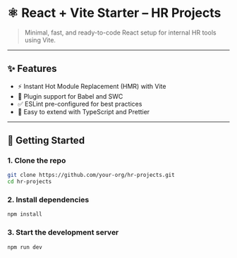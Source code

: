 # ⚛️ React + Vite Starter – HR Projects

> Minimal, fast, and ready-to-code React setup for internal HR tools using Vite.

---

## ✨ Features

- ⚡ Instant Hot Module Replacement (HMR) with Vite  
- 🔌 Plugin support for Babel and SWC  
- ✅ ESLint pre-configured for best practices  
- 🔧 Easy to extend with TypeScript and Prettier  

---

## 🚀 Getting Started

### 1. Clone the repo

```bash
git clone https://github.com/your-org/hr-projects.git
cd hr-projects
```

### 2. Install dependencies
```bash
npm install
```

### 3. Start the development server
```bash
npm run dev
```
